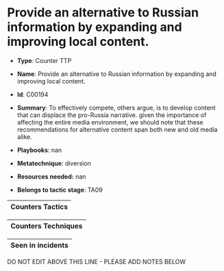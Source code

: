 # Provide an alternative to Russian information by expanding and improving local content.

* **Type**: Counter TTP

* **Name**: Provide an alternative to Russian information by expanding and improving local content.

* **Id**: C00194

* **Summary**: To effectively compete, others argue, is to develop content that can displace the pro-Russia narrative. given the importance of affecting the entire media environment, we should note that these recommendations for alternative content span both new and old media alike.

* **Playbooks**: nan

* **Metatechnique**: diversion

* **Resources needed:** nan

* **Belongs to tactic stage**: TA09


| Counters Tactics |
| ---------------- |



| Counters Techniques |
| ------------------- |



| Seen in incidents |
| ----------------- |

DO NOT EDIT ABOVE THIS LINE - PLEASE ADD NOTES BELOW